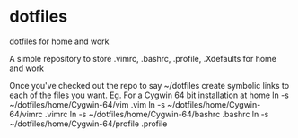 dotfiles
========

dotfiles for home and work

A simple repository to store .vimrc, .bashrc, .profile, .Xdefaults for home and work

Once you've checked out the repo to say ~/dotfiles create symbolic links to each of the files you want.
Eg. For a Cygwin 64 bit installation at home
ln -s ~/dotfiles/home/Cygwin-64/vim     .vim
ln -s ~/dotfiles/home/Cygwin-64/vimrc   .vimrc
ln -s ~/dotfiles/home/Cygwin-64/bashrc  .bashrc
ln -s ~/dotfiles/home/Cygwin-64/profile .profile

